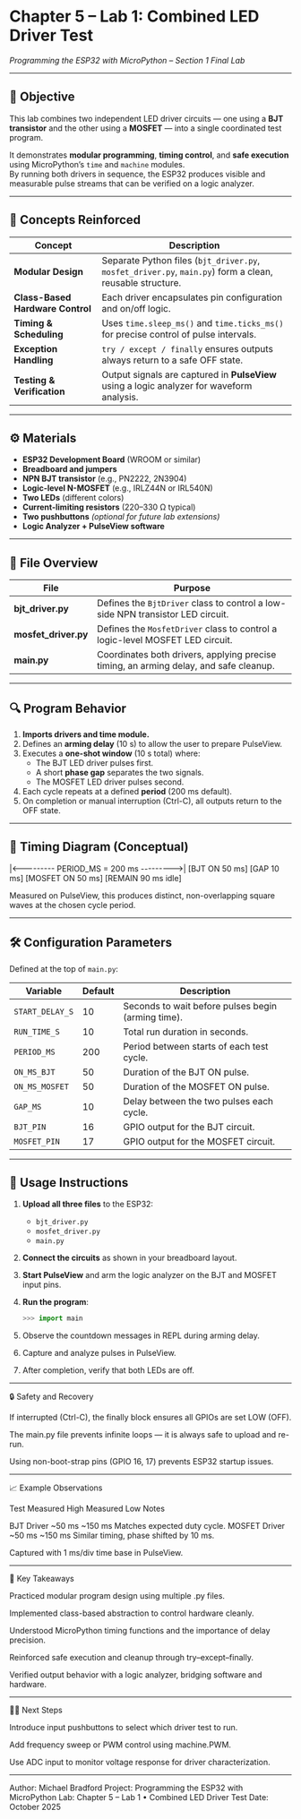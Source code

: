 # Chapter 5 – Lab 1: Combined LED Driver Test  
*Programming the ESP32 with MicroPython – Section 1 Final Lab*

---

## 🎯 Objective

This lab combines two independent LED driver circuits — one using a **BJT transistor** and the other using a **MOSFET** — into a single coordinated test program.

It demonstrates **modular programming**, **timing control**, and **safe execution** using MicroPython’s `time` and `machine` modules.  
By running both drivers in sequence, the ESP32 produces visible and measurable pulse streams that can be verified on a logic analyzer.

---

## 🧠 Concepts Reinforced

| Concept | Description |
|----------|-------------|
| **Modular Design** | Separate Python files (`bjt_driver.py`, `mosfet_driver.py`, `main.py`) form a clean, reusable structure. |
| **Class-Based Hardware Control** | Each driver encapsulates pin configuration and on/off logic. |
| **Timing & Scheduling** | Uses `time.sleep_ms()` and `time.ticks_ms()` for precise control of pulse intervals. |
| **Exception Handling** | `try / except / finally` ensures outputs always return to a safe OFF state. |
| **Testing & Verification** | Output signals are captured in **PulseView** using a logic analyzer for waveform analysis. |

---

## ⚙️ Materials

- **ESP32 Development Board** (WROOM or similar)  
- **Breadboard and jumpers**  
- **NPN BJT transistor** (e.g., PN2222, 2N3904)  
- **Logic-level N-MOSFET** (e.g., IRLZ44N or IRL540N)  
- **Two LEDs** (different colors)  
- **Current-limiting resistors** (220–330 Ω typical)  
- **Two pushbuttons** *(optional for future lab extensions)*  
- **Logic Analyzer + PulseView software**

---

## 🧩 File Overview

| File | Purpose |
|------|----------|
| **bjt_driver.py** | Defines the `BjtDriver` class to control a low-side NPN transistor LED circuit. |
| **mosfet_driver.py** | Defines the `MosfetDriver` class to control a logic-level MOSFET LED circuit. |
| **main.py** | Coordinates both drivers, applying precise timing, an arming delay, and safe cleanup. |

---

## 🔍 Program Behavior

1. **Imports drivers and time module.**  
2. Defines an **arming delay** (10 s) to allow the user to prepare PulseView.  
3. Executes a **one-shot window** (10 s total) where:  
   - The BJT LED driver pulses first.  
   - A short **phase gap** separates the two signals.  
   - The MOSFET LED driver pulses second.  
4. Each cycle repeats at a defined **period** (200 ms default).  
5. On completion or manual interruption (Ctrl-C), all outputs return to the OFF state.

---

## 🧮 Timing Diagram (Conceptual)
|<--------- PERIOD_MS = 200 ms --------->| [BJT ON 50 ms] [GAP 10 ms] [MOSFET ON 50 ms] [REMAIN 90 ms idle]

Measured on PulseView, this produces distinct, non-overlapping square waves at the chosen cycle period.

---

## 🛠️ Configuration Parameters

Defined at the top of `main.py`:

| Variable | Default | Description |
|-----------|----------|-------------|
| `START_DELAY_S` | 10 | Seconds to wait before pulses begin (arming time). |
| `RUN_TIME_S` | 10 | Total run duration in seconds. |
| `PERIOD_MS` | 200 | Period between starts of each test cycle. |
| `ON_MS_BJT` | 50 | Duration of the BJT ON pulse. |
| `ON_MS_MOSFET` | 50 | Duration of the MOSFET ON pulse. |
| `GAP_MS` | 10 | Delay between the two pulses each cycle. |
| `BJT_PIN` | 16 | GPIO output for the BJT circuit. |
| `MOSFET_PIN` | 17 | GPIO output for the MOSFET circuit. |

---

## 🧰 Usage Instructions

1. **Upload all three files** to the ESP32:
   - `bjt_driver.py`  
   - `mosfet_driver.py`  
   - `main.py`
2. **Connect the circuits** as shown in your breadboard layout.  
3. **Start PulseView** and arm the logic analyzer on the BJT and MOSFET input pins.  
4. **Run the program**:
   ```python
   >>> import main
5. Observe the countdown messages in REPL during arming delay.


6. Capture and analyze pulses in PulseView.


7. After completion, verify that both LEDs are off.




---

🔒 Safety and Recovery

If interrupted (Ctrl-C), the finally block ensures all GPIOs are set LOW (OFF).

The main.py file prevents infinite loops — it is always safe to upload and re-run.

Using non-boot-strap pins (GPIO 16, 17) prevents ESP32 startup issues.



---

📈 Example Observations

Test	Measured High	Measured Low	Notes

BJT Driver	~50 ms	~150 ms	Matches expected duty cycle.
MOSFET Driver	~50 ms	~150 ms	Similar timing, phase shifted by 10 ms.


Captured with 1 ms/div time base in PulseView.


---

🧭 Key Takeaways

Practiced modular program design using multiple .py files.

Implemented class-based abstraction to control hardware cleanly.

Understood MicroPython timing functions and the importance of delay precision.

Reinforced safe execution and cleanup through try–except–finally.

Verified output behavior with a logic analyzer, bridging software and hardware.



---

🧑‍🔬 Next Steps

Introduce input pushbuttons to select which driver test to run.

Add frequency sweep or PWM control using machine.PWM.

Use ADC input to monitor voltage response for driver characterization.



---

Author: Michael Bradford
Project: Programming the ESP32 with MicroPython
Lab: Chapter 5 – Lab 1 • Combined LED Driver Test
Date: October 2025
